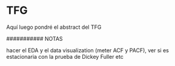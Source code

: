 # TFG

Aquí luego pondré el abstract del TFG

########### NOTAS

hacer el EDA y el data visualization (meter ACF y PACF), ver si es estacionaria con la prueba de Dickey Fuller etc